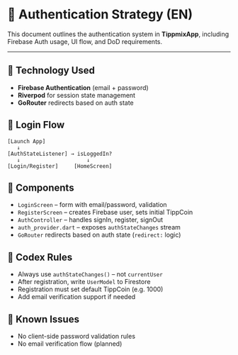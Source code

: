 # 🔐 Authentication Strategy (EN)

This document outlines the authentication system in **TippmixApp**, including Firebase Auth usage, UI flow, and DoD requirements.

---

## 🔧 Technology Used

* **Firebase Authentication** (email + password)
* **Riverpod** for session state management
* **GoRouter** redirects based on auth state

## 🧭 Login Flow

```
[Launch App]
   ↓
[AuthStateListener] → isLoggedIn?
   ↓                     ↓
[Login/Register]     [HomeScreen]
```

## 🧪 Components

* `LoginScreen` – form with email/password, validation
* `RegisterScreen` – creates Firebase user, sets initial TippCoin
* `AuthController` – handles signIn, register, signOut
* `auth_provider.dart` – exposes `authStateChanges` stream
* `GoRouter` redirects based on auth state (`redirect:` logic)

## 🎯 Codex Rules

* Always use `authStateChanges()` – not `currentUser`
* After registration, write `UserModel` to Firestore
* Registration must set default TippCoin (e.g. 1000)
* Add email verification support if needed

## 🚧 Known Issues

* No client-side password validation rules
* No email verification flow (planned)